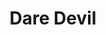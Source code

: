 --- 
title: "Dare Devil"
description:
price: "SOLD"
category: 
images: 
    - /assets/img/daredevil.png
order: 580
---